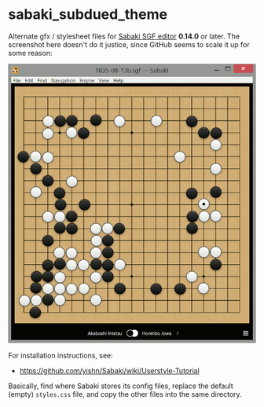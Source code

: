 # sabaki_subdued_theme

Alternate gfx / stylesheet files for [Sabaki SGF editor](https://github.com/yishn/Sabaki) **0.14.0** or later. The screenshot here doesn't do it justice, since GitHub seems to scale it up for some reason:

![Theme Screenshot](https://raw.githubusercontent.com/fohristiwhirl/sabaki_subdued_theme/master/screenshot.gif)

For installation instructions, see:

* https://github.com/yishn/Sabaki/wiki/Userstyle-Tutorial

Basically, find where Sabaki stores its config files, replace the default (empty) `styles.css` file, and copy the other files into the same directory.
